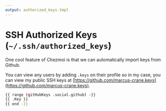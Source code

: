 ```yaml
---
output: authorized_keys.tmpl
---
```


# SSH Authorized Keys (`~/.ssh/authorized_keys`)

One cool feature of Chezmoi is that we can automatically import keys from Github.

You can view any users by adding `.keys` on their profile so in my case, you can view my public SSH keys at [https://github.com/marcus-crane.keys](https://github.com/marcus-crane.keys).

```bash
{{ range (gitHubKeys .social.github) -}}
{{ .Key }}
{{ end -}}
```
